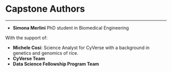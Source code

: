 # Capstone Authors
---

- **Simona Merlini** PhD student in Biomedical Engineering


With the support of:
- **Michele Cosi**: Science Analyst for CyVerse with a background in genetics and genomics of rice.
-  **CyVerse Team**
-  **Data Science Fellowship Program Team**
